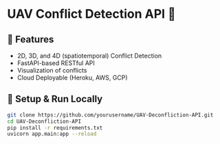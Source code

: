 # UAV Conflict Detection API 🚀

## 📌 Features
- 2D, 3D, and 4D (spatiotemporal) Conflict Detection
- FastAPI-based RESTful API
- Visualization of conflicts
- Cloud Deployable (Heroku, AWS, GCP)

## 🚀 Setup & Run Locally
```bash
git clone https://github.com/yourusername/UAV-Deconfliction-API.git
cd UAV-Deconfliction-API
pip install -r requirements.txt
uvicorn app.main:app --reload
